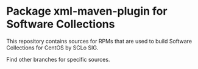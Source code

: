 # Package xml-maven-plugin for Software Collections

This repository contains sources for RPMs that are used
to build Software Collections for CentOS by SCLo SIG.

Find other branches for specific sources.
